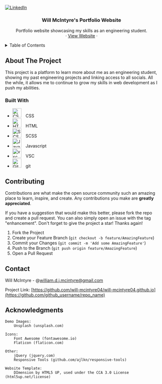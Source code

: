 <!-- PROJECT SHIELDS -->
<!--
*** I'm using markdown "reference style" links for readability.
*** Reference links are enclosed in brackets [ ] instead of parentheses ( ).
*** See the bottom of this document for the declaration of the reference variables
*** for contributors-url, forks-url, etc. This is an optional, concise syntax you may use.
*** https://www.markdownguide.org/basic-syntax/#reference-style-links
-->
[![LinkedIn][linkedin-shield]][linkedin-url]

<h3 align="center">Will McIntyre's Portfolio Website</h3>

  <p align="center">
    Portfolio website showcasing my skills as an engineering student.
    <br />
    ·
    <a href="https://will-mcintyre04.github.io/">View Website</a>
    ·
  </p>
</div>



<!-- TABLE OF CONTENTS -->
<details>
  <summary>Table of Contents</summary>
  <ol>
    <li>
      <a href="#about-the-project">About The Project</a>
      <ul>
        <li><a href="#built-with">Built With</a></li>
      </ul>
    </li>
    <li><a href="#contributing">Contributing</a></li>
    <li><a href="#contact">Contact</a></li>
    <li><a href="#acknowledgments">Acknowledgments</a></li>
  </ol>
</details>



<!-- ABOUT THE PROJECT -->
## About The Project

This project is a platform to learn more about me as an engineering student, showing my past engineering projects and linking access to all socials. 
All the while, it allows me to continue to grow my skills in web development as I push my abilities.



### Built With

* <img alt="CSS" width="30px" style="padding-right:10px;" src="https://cdn.jsdelivr.net/gh/devicons/devicon/icons/css3/css3-plain.svg" /> CSS
* <img alt="HTML" width="30px" style="padding-right:10px;" src="https://cdn.jsdelivr.net/gh/devicons/devicon/icons/html5/html5-plain.svg"/> HTML
* <img alt="SCSS" width="30px" style="padding-right:10px;" src="https://cdn-icons-png.flaticon.com/512/919/919831.png"/> SCSS
* <img alt="Javascript" width="30px" style="padding-right:10px;" src="https://cdn-icons-png.flaticon.com/512/5968/5968292.png"/> Javascript
* <img alt="vsc" width="30px" style="padding-right:10px;" src="https://cdn.jsdelivr.net/gh/devicons/devicon/icons/vscode/vscode-original.svg"/> VSC
* <img alt="Git" width="30px" style="padding-right:10px;" src="https://cdn.jsdelivr.net/gh/devicons/devicon/icons/git/git-original.svg" /> git

<!-- CONTRIBUTING -->
## Contributing

Contributions are what make the open source community such an amazing place to learn, inspire, and create. Any contributions you make are **greatly appreciated**.

If you have a suggestion that would make this better, please fork the repo and create a pull request. You can also simply open an issue with the tag "enhancement".
Don't forget to give the project a star! Thanks again!

1. Fork the Project
2. Create your Feature Branch (`git checkout -b feature/AmazingFeature`)
3. Commit your Changes (`git commit -m 'Add some AmazingFeature'`)
4. Push to the Branch (`git push origin feature/AmazingFeature`)
5. Open a Pull Request

<!-- CONTACT -->
## Contact

Will McIntyre - @william.d.j.mcintyre@gmail.com

Project Link: [https://github.com/will-mcintyre04/will-mcintyre04.github.io](https://github.com/github_username/repo_name)



<!-- ACKNOWLEDGMENTS -->
## Acknowledgments


	Demo Images:
		Unsplash (unsplash.com)

	Icons:
		Font Awesome (fontawesome.io)
		Flaticon (flaticon.com)

	Other:
		jQuery (jquery.com)
		Responsive Tools (github.com/ajlkn/responsive-tools)
		
	Website Template:
		DImension by HTML5 UP, used under the CCA 3.0 License (html5up.net/license)


[linkedin-shield]: https://img.shields.io/badge/-LinkedIn-black.svg?style=for-the-badge&logo=linkedin&colorB=blue
[linkedin-url]: https://www.linkedin.com/in/will-mcintyre-b05b8b1ab/
